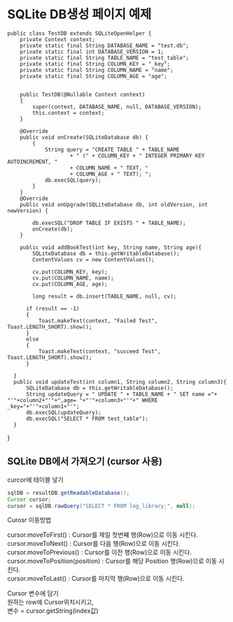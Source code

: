 # SQLite DB생성 페이지 예제        
   

    public class TestDB extends SQLiteOpenHelper { 
        private Context context;
        private static final String DATABASE_NAME = "test.db";
        private static final int DATABASE_VERSION = 1;
        private static final String TABLE_NAME = "test_table";  
        private static final String COLUMN_KEY = "_key"; 
        private static final String COLUMN_NAME = "name";   
        private static final String COLUMN_AGE = "age"; 
    
  
        public TestDB(@Nullable Context context)    
        { 
            super(context, DATABASE_NAME, null, DATABASE_VERSION);
            this.context = context; 
        }  
 
        @Override
        public void onCreate(SQLiteDatabase db) { 
            {
                String query = "CREATE TABLE " + TABLE_NAME
                        + " (" + COLUMN_KEY + " INTEGER PRIMARY KEY AUTOINCREMENT, " 
                        + COLUMN_NAME + " TEXT, "
                        + COLUMN_AGE + " TEXT); "; 
                db.execSQL(query); 
            }
        }
        @Override
        public void onUpgrade(SQLiteDatabase db, int oldVersion, int newVersion) {

            db.execSQL("DROP TABLE IF EXISTS " + TABLE_NAME);
            onCreate(db);
        }

        public void addBookTest(int key, String name, String age){
            SQLiteDatabase db = this.getWritableDatabase();
            ContentValues cv = new ContentValues();

            cv.put(COLUMN_KEY, key);
            cv.put(COLUMN_NAME, name); 
            cv.put(COLUMN_AGE, age);

            long result = db.insert(TABLE_NAME, null, cv);

          if (result == -1)
          {
              Toast.makeText(context, "Failed Test", Toast.LENGTH_SHORT).show(); 
          }
          else
          {
              Toast.makeText(context, "succeed Test", Toast.LENGTH_SHORT).show();
          }

      }
      public void updateTest(int column1, String column2, String column3){
          SQLiteDatabase db = this.getWritableDatabase();
          String updateQuery = " UPDATE " + TABLE_NAME + " SET name ="+ "'"+column2+"'"+",age= "+"'"+column3+"'"+" WHERE _key="+"'"+column1+"'";
          db.execSQL(updateQuery);
          db.execSQL("SELECT * FROM test_table");
      }
  }
 


## SQLite DB에서 가져오기 (cursor 사용)    
 
  
curcor에 테이블 넣기  
```java
sqlDB = resultDB.getReadableDatabase();  
Cursor cursor;  
cursor = sqlDB.rawQuery("SELECT * FROM log_library;", null);   
```
  
Curosr 이동방법  
  
 
cursor.moveToFirst() : Cursor를 제일 첫번째 행(Row)으로 이동 시킨다.  
cursor.moveToNext() : Cursor를 다음 행(Row)으로 이동 시킨다.  
cursor.moveToPrevious() : Cursor를 이전 행(Row)으로 이동 시킨다.  
cursor.moveToPosition(position) : Cursor를 해당 Position 행(Row)으로 이동 시킨다.  
cursor.moveToLast() : Cursor를 마지막 행(Row)으로 이동 시킨다.  


Cursor 변수에 담기  
원하는 row에 Cursor위치시키고,  
변수 = cursor.getString(index값)   



